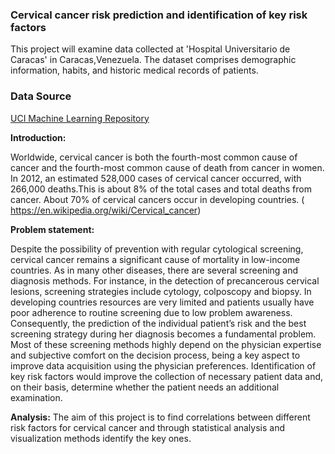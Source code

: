 ### Cervical cancer risk prediction and identification of key risk factors

This project will examine data collected at 'Hospital Universitario de Caracas' in Caracas,Venezuela. 
The dataset comprises demographic information, habits, and historic medical records of patients.

### Data Source
[UCI Machine Learning Repository](http://archive.ics.uci.edu/ml/datasets/Cervical+cancer+%28Risk+Factors%29)


__Introduction:__ 

Worldwide, cervical cancer is both the fourth-most common cause of cancer and
the fourth-most common cause of death from cancer in women. In 2012, an estimated 528,000
cases of cervical cancer occurred, with 266,000 deaths.This is about 8% of the total cases and
total deaths from cancer. About 70% of cervical cancers occur in developing countries.
(​https://en.wikipedia.org/wiki/Cervical_cancer​)

__Problem statement:__ 

Despite the possibility of prevention with regular cytological screening,
cervical cancer remains a significant cause of mortality in low-income countries. As in many
other diseases, there are several screening and diagnosis methods. For instance, in the
detection of precancerous cervical lesions, screening strategies include cytology, colposcopy
and biopsy. In developing countries resources are very limited and patients usually have poor
adherence to routine screening due to low problem awareness. Consequently, the prediction of
the individual patient’s risk and the best screening strategy during her diagnosis becomes a
fundamental problem. Most of these screening methods highly depend on the physician
expertise and subjective comfort on the decision process, being a key aspect to improve data
acquisition using the physician preferences. Identification of key risk factors would improve the
collection of necessary patient data and, on their basis, determine whether the patient needs an
additional examination.


__Analysis:__ The aim of this project is to find correlations between different risk factors for cervical
cancer and through statistical analysis and visualization methods identify the key ones. 


